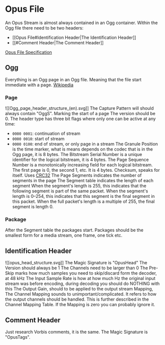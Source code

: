 # Opus File

An Opus Stream is almost always contained in an Ogg container.
Within the Ogg file there need to be two headers:
 - [[Opus File#Identification Header|The Identification Header]]
 - [[#Comment Header|The Comment Header]]

[Opus File Specification](https://datatracker.ietf.org/doc/html/rfc7845.html)

## Ogg

Everything is an Ogg page in an Ogg file. Meaning that the file start immediate with a page.
[Wikipedia](https://en.wikipedia.org/wiki/Ogg "Ogg")

### Page

![[Ogg_page_header_structure_(en).svg]]
The Capture Pattern will should always contain "OggS". Marking the start of a page
The version should be 0.
The header type has three bit flags where only one can be active at any time:
- `0000 0001`: continuation of stream
- `0000 0010`: start of stream
- `0000 0100`: end of stream, or only page in a stream
The Granule Position is the time marker, what is means depends on the codec that is in the Ogg page, it is 8 bytes.
The Bitstream Serial Number is a unique identifier for the logical bitstream, it is 4 bytes.
The Page Sequence Number is a monotonically increasing field for each logical bitstream. The first page is 0, the second 1, etc. It is 4 bytes.
Checksum, speaks for itself. Uses [CRC32](https://en.wikipedia.org/wiki/Computation_of_cyclic_redundancy_checks#CRC-32_algorithm)
The Page Segments indicates the number of segments in the page
The Segment table indicates the length of each segment
When the segment's length is 255, this indicates that the following segment is part of the same packet.
When the segment's length is 0–254, this indicates that this segment is the final segment in this packet.
When the full packet's length is a multiple of 255, the final segment is length 0.

### Package

After the Segment table the packages start.
Packages should be the smallest form for a media stream, one frame, one tick etc.
 
## Identification Header

![[opus_head_structure.svg]]
The Magic Signature is "OpusHead"
The Version should always be 1
The Channels need to be larger than 0
The Pre-Skip marks how much samples you need to skip/discard form the decoder, at 48 kHz
The Input Sample Rate is how at how much Hz the original input stream was before encoding, during decoding you should do NOTHING with this
The Output Gain, should to be applied to the output stream 
Mapping, The Channel Mapping sounds to unimportant/complicated. It refers to how the output channels should be handled.
This is further described in the Channel Mapping Table.
If the Mapping is zero you can probably ignore it.

## Comment Header

Just research Vorbis comments, it is the same.
The Magic Signature is "OpusTags".